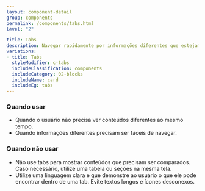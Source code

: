```yaml
---
layout: component-detail
group: components
permalink: /components/tabs.html
level: "2"

title: Tabs
description: Navegar rapidamente por informações diferentes que estejam dentro de um mesmo contexto
variations:
- title: Tabs
  styleModifier: c-tabs
  includeClassification: components
  includeCategory: 02-blocks
  includeName: card
  includeEg: tabs
---
```



### Quando usar
- Quando o usuário não precisa ver conteúdos diferentes ao mesmo tempo.
- Quando informações diferentes precisam ser fáceis de navegar.

### Quando não usar
- Não use tabs para mostrar conteúdos que precisam ser comparados. Caso necessário, utilize uma tabela ou seções na mesma tela.
- Utilize uma linguagem clara e que demonstre ao usuário o que ele pode encontrar dentro de uma tab. Evite textos longos e ícones desconexos.
